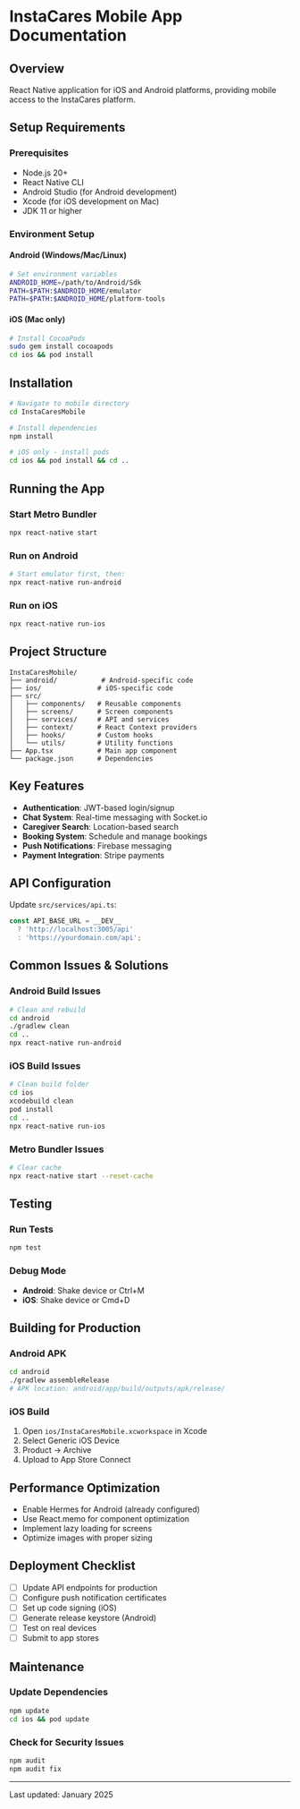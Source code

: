 # InstaCares Mobile App Documentation

## Overview
React Native application for iOS and Android platforms, providing mobile access to the InstaCares platform.

## Setup Requirements

### Prerequisites
- Node.js 20+
- React Native CLI
- Android Studio (for Android development)
- Xcode (for iOS development on Mac)
- JDK 11 or higher

### Environment Setup

#### Android (Windows/Mac/Linux)
```bash
# Set environment variables
ANDROID_HOME=/path/to/Android/Sdk
PATH=$PATH:$ANDROID_HOME/emulator
PATH=$PATH:$ANDROID_HOME/platform-tools
```

#### iOS (Mac only)
```bash
# Install CocoaPods
sudo gem install cocoapods
cd ios && pod install
```

## Installation

```bash
# Navigate to mobile directory
cd InstaCaresMobile

# Install dependencies
npm install

# iOS only - install pods
cd ios && pod install && cd ..
```

## Running the App

### Start Metro Bundler
```bash
npx react-native start
```

### Run on Android
```bash
# Start emulator first, then:
npx react-native run-android
```

### Run on iOS
```bash
npx react-native run-ios
```

## Project Structure

```
InstaCaresMobile/
├── android/           # Android-specific code
├── ios/              # iOS-specific code
├── src/
│   ├── components/   # Reusable components
│   ├── screens/      # Screen components
│   ├── services/     # API and services
│   ├── context/      # React Context providers
│   ├── hooks/        # Custom hooks
│   └── utils/        # Utility functions
├── App.tsx           # Main app component
└── package.json      # Dependencies
```

## Key Features

- **Authentication**: JWT-based login/signup
- **Chat System**: Real-time messaging with Socket.io
- **Caregiver Search**: Location-based search
- **Booking System**: Schedule and manage bookings
- **Push Notifications**: Firebase messaging
- **Payment Integration**: Stripe payments

## API Configuration

Update `src/services/api.ts`:
```javascript
const API_BASE_URL = __DEV__ 
  ? 'http://localhost:3005/api'
  : 'https://yourdomain.com/api';
```

## Common Issues & Solutions

### Android Build Issues
```bash
# Clean and rebuild
cd android
./gradlew clean
cd ..
npx react-native run-android
```

### iOS Build Issues
```bash
# Clean build folder
cd ios
xcodebuild clean
pod install
cd ..
npx react-native run-ios
```

### Metro Bundler Issues
```bash
# Clear cache
npx react-native start --reset-cache
```

## Testing

### Run Tests
```bash
npm test
```

### Debug Mode
- **Android**: Shake device or Ctrl+M
- **iOS**: Shake device or Cmd+D

## Building for Production

### Android APK
```bash
cd android
./gradlew assembleRelease
# APK location: android/app/build/outputs/apk/release/
```

### iOS Build
1. Open `ios/InstaCaresMobile.xcworkspace` in Xcode
2. Select Generic iOS Device
3. Product → Archive
4. Upload to App Store Connect

## Performance Optimization

- Enable Hermes for Android (already configured)
- Use React.memo for component optimization
- Implement lazy loading for screens
- Optimize images with proper sizing

## Deployment Checklist

- [ ] Update API endpoints for production
- [ ] Configure push notification certificates
- [ ] Set up code signing (iOS)
- [ ] Generate release keystore (Android)
- [ ] Test on real devices
- [ ] Submit to app stores

## Maintenance

### Update Dependencies
```bash
npm update
cd ios && pod update
```

### Check for Security Issues
```bash
npm audit
npm audit fix
```

---

Last updated: January 2025